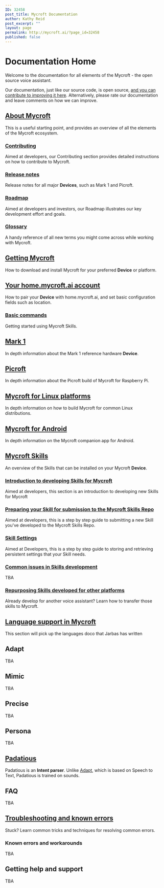 ```yaml
---
ID: 32458
post_title: Mycroft Documentation
author: Kathy Reid
post_excerpt: ""
layout: page
permalink: http://mycroft.ai/?page_id=32458
published: false
---
```

# Documentation Home

Welcome to the documentation for all elements of the Mycroft - the open source voice assistant.

Our documentation, just like our source code, is open source, [and you can contribute to improving it here](https://github.com/MycroftAI/docs-rewrite). Alternatively, please rate our documentation and leave comments on how we can improve.

## [About Mycroft](/01.about-mycroft/01.about-mycroft.md)

This is a useful starting point, and provides an overview of all the elements of the Mycroft ecosystem.

### [Contributing](/01.about-mycroft/02.contributing.md)

Aimed at developers, our Contributing section provides detailed instructions on how to contribute to Mycroft.

### [Release notes](/01.about-mycroft/03.release-notes.md)

Release notes for all major **Devices**, such as Mark 1 and Picroft.

### [Roadmap](/01.about-mycroft/04.roadmap.md)

Aimed at developers and investors, our Roadmap illustrates our key development effort and goals.

### [Glossary](/01.about-mycroft/05.glossary.md)

A handy reference of all new terms you might come across while working with Mycroft.

## [Getting Mycroft](/02.getting-mycroft/02.getting-mycroft.md)

How to download and install Mycroft for your preferred **Device** or platform.

## [Your home.mycroft.ai account](/03.your-home.mycoft.ai-account/01.your-home.mycroft-account.md)

How to pair your **Device** with home.mycroft.ai, and set basic configuration fields such as location.

### [Basic commands](/03.your-home.mycoft.ai-account/02.basic-commands.md)

Getting started using Mycroft Skills.

## [Mark 1](/05.mark-1/01.mark-1-overview.md)

In depth information about the Mark 1 reference hardware **Device**.

## [Picroft](/06.picroft/01.picroft-overview.md)

In depth information about the Picroft build of Mycroft for Raspberry Pi.

## [Mycroft for Linux platforms](/07.mycroft-for-linux/01.linux-overview.md)

In depth information on how to build Mycroft for common Linux distributions.

## [Mycroft for Android](/08.mycroft-for-android/01.android-overview.md)

In depth information on the Mycroft companion app for Android.

## [Mycroft Skills](/09.mycroft-skills/01.skills-overview.md)

An overview of the Skills that can be installed on your Mycroft **Device**.

### [Introduction to developing Skills for Mycroft](Introduction-to-developing-Skills.md)

Aimed at developers, this section is an introduction to developing new Skills for Mycroft

### [Preparing your Skill for submission to the Mycroft Skills Repo](Preparing-your-Skill-for-submission-to-theMycroft-Skills-Repo.md)

Aimed at developers, this is a step by step guide to submitting a new Skill you've developed to the Mycroft Skills Repo.

### [Skill Settings](Skill-Settings.md)

Aimed at Developers, this is a step by step guide to storing and retrieving persistent settings that your Skill needs.

### [Common issues in Skills development](/09.mycroft-skills/03.common-issues-skills-development.md)

TBA

### [Repurposing Skills developed for other platforms](/09.mycroft-skills/04.repurposing-skills-from-other-platforms.md)

Already develop for another voice assistant? Learn how to transfer those skills to Mycroft.

## [Language support in Mycroft](Language-support-in-Mycroft.md)

This section will pick up the languages doco that Jarbas has written

## Adapt

TBA

## Mimic

TBA

## Precise

TBA

## Persona

TBA

## [Padatious](Padatious.md)
Padatious is an **Intent parser**. Unlike [Adapt](Adapt.md), which is based on Speech to Text, Padatious is trained on sounds. 

## FAQ

TBA

## [Troubleshooting and known errors](Troubleshooting-and-known-errors.md)

Stuck? Learn common tricks and techniques for resolving common errors.

### Known errors and workarounds

TBA
## Getting help and support

TBA
